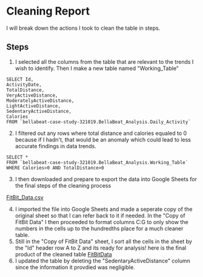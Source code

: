 # Cleaning Report
I will break down the actions I took to clean the table in steps.
## Steps
1.   I selected all the columns from the table that are relevant to the trends I wish to identify. Then I make a new table named "Working_Table"
```
SELECT Id,
ActivityDate,
TotalDistance,
VeryActiveDistance,
ModeratelyActiveDistance,
LightActiveDistance,
SedentaryActiveDistance,
Calories
FROM `bellabeat-case-study-321019.BellaBeat_Analysis.Daily_Activity`
```
2.   I filtered out any rows where total distance and calories equaled to 0 because if I hadn't, that would be an anomaly which could lead to less accurate findings in data trends.
```
SELECT *
FROM `bellabeat-case-study-321019.BellaBeat_Analysis.Working_Table`
WHERE Calories>0 AND TotalDistance>0
```
3.   I then downloaded and prepare to export the data into Google Sheets for the final steps of the cleaning process

[FitBit_Data.csv](https://github.com/ToeKnee013/Capstone-Project-BellaBeat/files/6978276/FitBit_Data.csv)

4.   I imported the file into Google Sheets and made a seperate copy of the original sheet so that I can refer back to it if needed. In the "Copy of FitBit Data" I then proceeded to format columns C:G to only show the numbers in the cells up to the hundredths place for a much cleaner table.
5.   Still in the "Copy of FitBit Data" sheet, I sort all the cells in the sheet by the "Id" header row A to Z and its ready for analysis! here is the final product of the cleaned table [FitBitData](https://docs.google.com/spreadsheets/d/1nrvda6w7dXlXnBXhhRo4ivpMc5a31Emi9eh5vpt0WJw/edit?usp=sharing)
6.   I updated the table by deleting the "SedentaryActiveDistance" column since the information it provdied was negligible.
